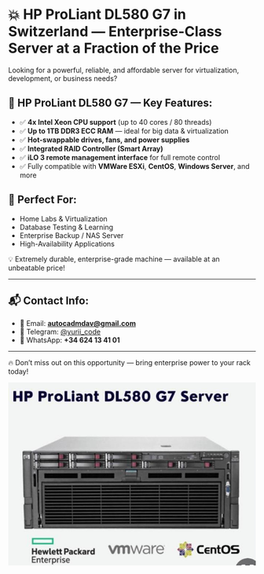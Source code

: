
# 💥 HP ProLiant DL580 G7 in Switzerland — Enterprise-Class Server at a Fraction of the Price

Looking for a powerful, reliable, and affordable server for virtualization, development, or business needs?

## 🔧 HP ProLiant DL580 G7 — Key Features:
- ✅ **4x Intel Xeon CPU support** (up to 40 cores / 80 threads)
- ✅ **Up to 1TB DDR3 ECC RAM** — ideal for big data & virtualization
- ✅ **Hot-swappable drives, fans, and power supplies**
- ✅ **Integrated RAID Controller (Smart Array)**
- ✅ **iLO 3 remote management interface** for full remote control
- ✅ Fully compatible with **VMWare ESXi**, **CentOS**, **Windows Server**, and more

## 🎯 Perfect For:
- Home Labs & Virtualization
- Database Testing & Learning
- Enterprise Backup / NAS Server
- High-Availability Applications

💡 Extremely durable, enterprise-grade machine — available at an unbeatable price!

---

## 📬 Contact Info:

- 📧 Email: **autocadmdav@gmail.com**
- 💬 Telegram: [@yurii_code](https://t.me/yurii_code)
- 📱 WhatsApp: **+34 624 13 41 01**

---

🔥 Don’t miss out on this opportunity — bring enterprise power to your rack today!

![HP ProLiant DL580 G7 in Switzerland](hp_proliant_dl580_G7_1.jpeg)



